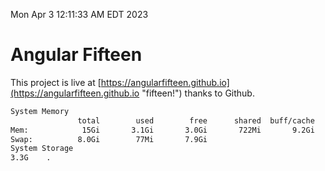Mon Apr  3 12:11:33 AM EDT 2023

# Angular Fifteen


This project is live at [https://angularfifteen.github.io](https://angularfifteen.github.io "fifteen!") thanks to Github.

```bash
System Memory
               total        used        free      shared  buff/cache   available
Mem:            15Gi       3.1Gi       3.0Gi       722Mi       9.2Gi        11Gi
Swap:          8.0Gi        77Mi       7.9Gi
System Storage
3.3G	.
```
